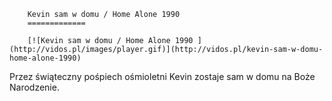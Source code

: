 
        Kevin sam w domu / Home Alone 1990 
        =============
        
        [![Kevin sam w domu / Home Alone 1990 ](http://vidos.pl/images/player.gif)](http://vidos.pl/kevin-sam-w-domu-home-alone-1990)
        
        
 Przez świąteczny pośpiech ośmioletni Kevin zostaje sam w domu na Boże Narodzenie.
    
